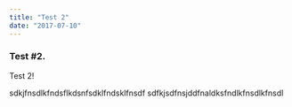 ```yaml
---
title: "Test 2"
date: "2017-07-10"
---
```


### Test #2.

Test 2! 

sdkjfnsdlkfndsflkdsnfsdklfndsklfnsdf
sdfkjsdfnsjddfnaldksfndlkfnsdlkfnsdl